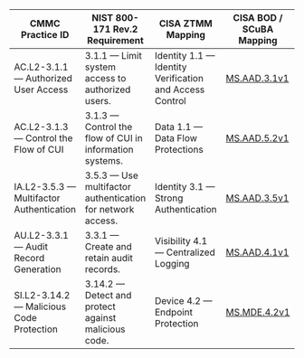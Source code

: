 | **CMMC Practice ID** | **NIST 800-171 Rev.2 Requirement** | **CISA ZTMM Mapping** | **CISA BOD / SCuBA Mapping** | **DoD Zero Trust Mapping** |
|-----------------------|------------------------------------|--------------------------|-------------------------------|-----------------------------|
| AC.L2-3.1.1 — Authorized User Access | 3.1.1 — Limit system access to authorized users. | Identity 1.1 — Identity Verification and Access Control | [MS.AAD.3.1v1](https://github.com/cisagov/ScubaGear/blob/main/PowerShell/ScubaGear/baselines/aad.md#msaad31v1) | Identity 1.1 — Centralized Identity Enforcement |
| AC.L2-3.1.3 — Control the Flow of CUI | 3.1.3 — Control the flow of CUI in information systems. | Data 1.1 — Data Flow Protections | [MS.AAD.5.2v1](https://github.com/cisagov/ScubaGear/blob/main/PowerShell/ScubaGear/baselines/aad.md#msaad52v1) | Data 1.1 — Controlled Data Flow |
| IA.L2-3.5.3 — Multifactor Authentication | 3.5.3 — Use multifactor authentication for network access. | Identity 3.1 — Strong Authentication | [MS.AAD.3.5v1](https://github.com/cisagov/ScubaGear/blob/main/PowerShell/ScubaGear/baselines/aad.md#msaad35v1) | Identity 3.1 — MFA Everywhere |
| AU.L2-3.3.1 — Audit Record Generation | 3.3.1 — Create and retain audit records. | Visibility 4.1 — Centralized Logging | [MS.AAD.4.1v1](https://github.com/cisagov/ScubaGear/blob/main/PowerShell/ScubaGear/baselines/aad.md#msaad41v1) | Analytics 4.1 — Centralized Log Visibility |
| SI.L2-3.14.2 — Malicious Code Protection | 3.14.2 — Detect and protect against malicious code. | Device 4.2 — Endpoint Protection | [MS.MDE.4.2v1](https://github.com/cisagov/ScubaGear/blob/main/PowerShell/ScubaGear/baselines/defender.md#msmde42v1) | Device 4.2 — Endpoint Threat Detection |
